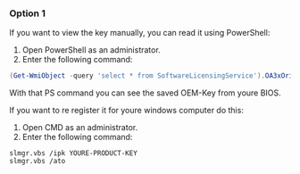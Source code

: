### Option 1
If you want to view the key manually, you can read it using PowerShell:
1. Open PowerShell as an administrator.
2. Enter the following command:
```powershell
(Get-WmiObject -query 'select * from SoftwareLicensingService').OA3xOriginalProductKey
```

With that PS command you can see the saved OEM-Key from youre BIOS.

If you want to re register it for youre windows computer do this:
1. Open CMD as an administrator.
2. Enter the following command:
```batch
slmgr.vbs /ipk YOURE-PRODUCT-KEY
slmgr.vbs /ato
```
